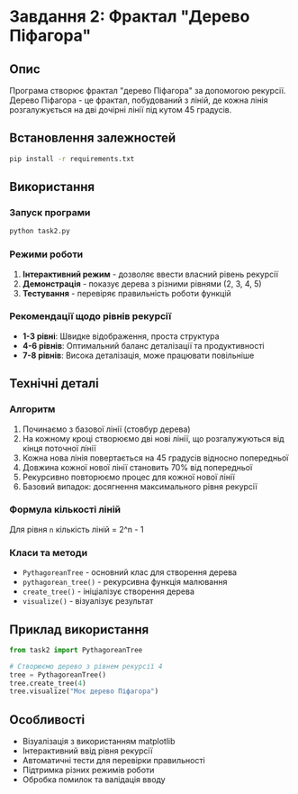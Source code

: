 # Завдання 2: Фрактал "Дерево Піфагора"

## Опис
Програма створює фрактал "дерево Піфагора" за допомогою рекурсії. Дерево Піфагора - це фрактал, побудований з ліній, де кожна лінія розгалужується на дві дочірні лінії під кутом 45 градусів.

## Встановлення залежностей
```bash
pip install -r requirements.txt
```

## Використання

### Запуск програми
```bash
python task2.py
```

### Режими роботи
1. **Інтерактивний режим** - дозволяє ввести власний рівень рекурсії
2. **Демонстрація** - показує дерева з різними рівнями (2, 3, 4, 5)
3. **Тестування** - перевіряє правильність роботи функцій

### Рекомендації щодо рівнів рекурсії
- **1-3 рівні**: Швидке відображення, проста структура
- **4-6 рівнів**: Оптимальний баланс деталізації та продуктивності
- **7-8 рівнів**: Висока деталізація, може працювати повільніше

## Технічні деталі

### Алгоритм
1. Починаємо з базової лінії (стовбур дерева)
2. На кожному кроці створюємо дві нові лінії, що розгалужуються від кінця поточної лінії
3. Кожна нова лінія повертається на 45 градусів відносно попередньої
4. Довжина кожної нової лінії становить 70% від попередньої
5. Рекурсивно повторюємо процес для кожної нової лінії
6. Базовий випадок: досягнення максимального рівня рекурсії

### Формула кількості ліній
Для рівня `n` кількість ліній = 2^n - 1

### Класи та методи
- `PythagoreanTree` - основний клас для створення дерева
- `pythagorean_tree()` - рекурсивна функція малювання
- `create_tree()` - ініціалізує створення дерева
- `visualize()` - візуалізує результат

## Приклад використання
```python
from task2 import PythagoreanTree

# Створюємо дерево з рівнем рекурсії 4
tree = PythagoreanTree()
tree.create_tree(4)
tree.visualize("Моє дерево Піфагора")
```

## Особливості
- Візуалізація з використанням matplotlib
- Інтерактивний ввід рівня рекурсії
- Автоматичні тести для перевірки правильності
- Підтримка різних режимів роботи
- Обробка помилок та валідація вводу
